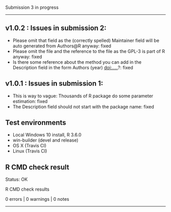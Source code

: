 Submission 3 in progress

----------------------------------------------------------------

## v1.0.2 : Issues in submission 2:

* Please omit that field as the (correctly spelled) Maintainer field will
  be auto generated from Authors@R anyway: fixed
* Please omit the file and the reference to the file as the GPL-3 is part
  of R anyway: fixed
* Is there some reference about the method you can add in the Description 
  field in the form Authors (year) <doi:.....>?: fixed

## v1.0.1 : Issues in submission 1:

* This is way to vague: Thousands of R package do some parameter estimation: fixed
* The Description field should not start with the package name: fixed


## Test environments

* Local Windows 10 install, R 3.6.0
* win-builder (devel and release)
* OS X (Travis CI)
* Linux (Travis CI)

## R CMD check result

Status: OK

R CMD check results

0 errors | 0 warnings | 0 notes

----------------------------------------------------------------
